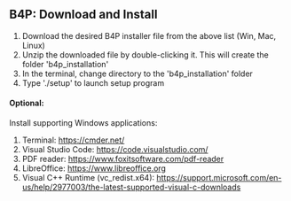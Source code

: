 ## B4P: Download and Install

1. Download the desired B4P installer file from the above list (Win, Mac, Linux)
2. Unzip the downloaded file by double-clicking it. This will create the folder 'b4p_installation'
3. In the terminal, change directory to the 'b4p_installation' folder
4. Type './setup' to launch setup program


#### Optional: 
Install supporting Windows applications:  
1. Terminal:  https://cmder.net/
2. Visual Studio Code:  https://code.visualstudio.com/
3. PDF reader: https://www.foxitsoftware.com/pdf-reader
4. LibreOffice: https://www.libreoffice.org
5. Visual C++ Runtime (vc_redist.x64):  https://support.microsoft.com/en-us/help/2977003/the-latest-supported-visual-c-downloads

